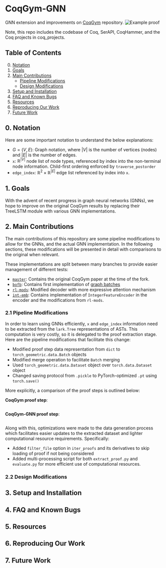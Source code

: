 # CoqGym-GNN
GNN extension and improvements on [CoqGym](https://github.com/princeton-vl/CoqGym) repository. 
![Example proof](images/example_proof.jpg)

Note, this repo includes the codebase of Coq, SerAPI, CoqHammer, and the Coq projects in coq_projects.


## Table of Contents

0. [Notation](#0-notation)
1. [Goals](#1-goals)
2. [Main Contributions](#2-main-contributions)
    - [Pipeline Modifications](#21-pipeline-modifications)
    - [Design Modifications](#22-design-modifications)
4. [Setup and Installation](#3-setup-and-installation)
3. [FAQ and Known Bugs](#4-faq-and-known-bugs)
5. [Resources](#5-resources)
6. [Reproducing Our Work](#6-reproducing-our-work)
7. [Future Work](#7-future-work)


## 0. Notation

Here are some important notation to understand the below explanations:

- $G = (V, E)$: Graph notation, where $|V|$ is the number of vertices (nodes) and $|E|$ is the number of edges.
- `x`: $\mathbb{R} ^{|V|}$ node list of node types, referenced by index into the non-terminal node information. Child-first ordering enforced by `traverse_postorder`
- `edge_index`: $\mathbb{R} ^ 2 \times \mathbb{R}^{|E|}$ edge list referenced by index into `x`.

## 1. Goals

With the advent of recent progress in graph neural networks (GNNs), we hope to improve on the original CoqGym results by replacing their TreeLSTM module with various GNN implementations.

## 2. Main Contributions

The main contributions of this repository are some pipeline modifications to allow for the GNNs, and the actual GNN implementation. In the following sections, these modifications will be presented in detail with comparisons to the original when relevant.

These implementations are split between many branches to provide easier management of different tests:
- [`master`](https://github.com/danjenson/CoqGym-GNN/tree/master): Contains the original CoqGym paper at the time of the fork.
- [`bofb`](https://github.com/danjenson/CoqGym-GNN/tree/bofb): Contains first implementation of [graph batches](#21-pipeline-modifications)
- [`rl-mods`](https://github.com/danjenson/CoqGym-GNN/tree/rl-mods): Modified decoder with more expressive attention mechanism
- [`int-emb`](https://github.com/danjenson/CoqGym-GNN/tree/int-emb): Contains implementation of `IntegerFeatureEncoder` in the encoder and the modifications from `rl-mods`.

### 2.1 Pipeline Modifications

In order to learn using GNNs efficiently, `x` and `edge_index` information need to be extracted from the `lark.Tree` representations of ASTs. This computation is very costly, so it is delegated to the proof extraction stage. Here are the pipeline modifications that facilitate this change:

- Modified proof step data representation from `dict` to `torch_geometric.data.Batch` objects
- Modified merge operation to facilitate `Batch` merging
- Used `torch_geometric.data.Dataset` object over `torch.data.Dataset` object
- Changed saving protocol from `.pickle` to PyTorch-optimized `.pt` using `torch.save()`

More explicitly, a comparison of the proof steps is outlined below:

**CoqGym proof step**:
```json

```

**CoqGym-GNN proof step**:
```json
```

Along with this, optimizations were made to the data generation process which facilitates easier updates to the extracted dataset and lighter computational resource requirements. Specifically:

- Added `filter_file` option in `iter_proofs` and its derivatives to skip loading of proof if not being considered
- Added multi-processing script for both `extract_proof.py` and `evaluate.py` for more efficient use of computational resources.

### 2.2 Design Modifications





## 3. Setup and Installation


## 4. FAQ and Known Bugs



## 5. Resources

<!-- Add resources on pre-built data and  -->

## 6. Reproducing Our Work


## 7. Future Work
